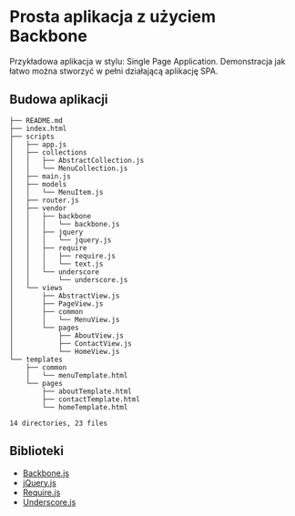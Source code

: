 # Prosta aplikacja z użyciem Backbone

Przykładowa aplikacja w stylu: Single Page Application.
Demonstracja jak łatwo można stworzyć w pełni działającą aplikację SPA.

## Budowa aplikacji

```
├── README.md
├── index.html
├── scripts
│   ├── app.js
│   ├── collections
│   │   ├── AbstractCollection.js
│   │   └── MenuCollection.js
│   ├── main.js
│   ├── models
│   │   └── MenuItem.js
│   ├── router.js
│   ├── vendor
│   │   ├── backbone
│   │   │   └── backbone.js
│   │   ├── jquery
│   │   │   └── jquery.js
│   │   ├── require
│   │   │   ├── require.js
│   │   │   └── text.js
│   │   └── underscore
│   │       └── underscore.js
│   └── views
│       ├── AbstractView.js
│       ├── PageView.js
│       ├── common
│       │   └── MenuView.js
│       └── pages
│           ├── AboutView.js
│           ├── ContactView.js
│           └── HomeView.js
└── templates
    ├── common
    │   └── menuTemplate.html
    └── pages
        ├── aboutTemplate.html
        ├── contactTemplate.html
        └── homeTemplate.html

14 directories, 23 files
```

## Biblioteki

* [Backbone.js](http://backbonejs.org/)
* [jQuery.js](http://jquery.com/)
* [Require.js](http://requirejs.org/)
* [Underscore.js](http://underscorejs.org/)
